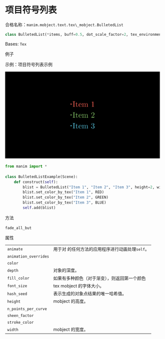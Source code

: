 # 项目符号列表

合格名称：`manim.mobject.text.tex\_mobject.BulletedList`


```py
class BulletedList(*items, buff=0.5, dot_scale_factor=2, tex_environment=None, **kwargs)
```

Bases: `Tex`


例子

示例：项目符号列表示例

![BulletedListExample-1.png](../../static/BulletedListExample-1.png)

```py
from manim import *

class BulletedListExample(Scene):
    def construct(self):
        blist = BulletedList("Item 1", "Item 2", "Item 3", height=2, width=2)
        blist.set_color_by_tex("Item 1", RED)
        blist.set_color_by_tex("Item 2", GREEN)
        blist.set_color_by_tex("Item 3", BLUE)
        self.add(blist)
```


方法

`fade_all_but`


属性

|||
|-|-|
`animate`|用于对 的任何方法的应用程序进行动画处理`self`。
`animation_overrides`|
`color`|
`depth`|对象的深度。
`fill_color`|如果有多种颜色（对于渐变），则返回第一个颜色
`font_size`|tex mobject 的字体大小。
`hash_seed`|表示生成的对象点结果的唯一哈希值。
`height`|mobject 的高度。
`n_points_per_curve`|
`sheen_factor`|
`stroke_color`|
`width`|mobject 的宽度。
